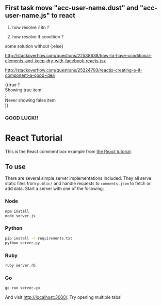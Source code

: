 ## First task move "acc-user-name.dust" and "acc-user-name.js" to react

1) how resolve i18n ?

2) how resolve if condition ?

some solution without {:else}

http://stackoverflow.com/questions/22538638/how-to-have-conditional-elements-and-keep-dry-with-facebook-reacts-jsx

http://stackoverflow.com/questions/25224793/reactjs-creating-a-if-component-a-good-idea

<div>
    {(true
        ? <div>Showing true item</div>     
        : <div>Never showing false item</div>
    )}
</div>


### GOOD LUCK!!

# React Tutorial

This is the React comment box example from [the React tutorial](http://facebook.github.io/react/docs/tutorial.html).

## To use

There are several simple server implementations included. They all serve static files from `public/` and handle requests to `comments.json` to fetch or add data. Start a server with one of the following:

### Node

```sh
npm install
node server.js
```

### Python

```sh
pip install -r requirements.txt
python server.py
```

### Ruby
```sh
ruby server.rb
```

### Go
```sh
go run server.go
```

And visit <http://localhost:3000/>. Try opening multiple tabs!
